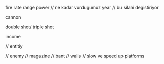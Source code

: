 



fire rate
range
power // ne kadar vurdugumuz
year // bu silahi degistiriyor

cannon 

double shot/ triple shot

income





// entitiy

// enemy
// magazine
// bant
// walls 
// slow ve speed up platforms

